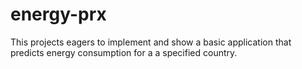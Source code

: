 # energy-prx
This projects eagers to implement and show a basic application that predicts energy consumption for a a specified country.
